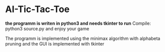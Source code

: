 # AI-Tic-Tac-Toe
**the programm is writen in python3 and needs tkinter to run**
Compile:   
  python3 source.py and enjoy your game
  
 The programm is implemented using the minimax algorithm with alphabeta pruning and the GUI is implemented 
 with tkinter
